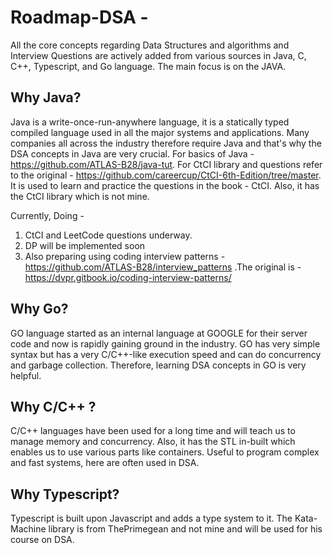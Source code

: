 # Roadmap-DSA - 
All the core concepts regarding Data Structures and algorithms and Interview Questions are actively added from various sources in Java, C, C++, Typescript, and Go language.
The main focus is on the JAVA.
## Why Java?
Java is a write-once-run-anywhere language, it is a statically typed compiled language used in all the major systems and applications.
Many companies all across the industry therefore require Java and that's why the DSA concepts in Java are very crucial.
For basics of Java - https://github.com/ATLAS-B28/java-tut.
For CtCI library and questions refer to the original - https://github.com/careercup/CtCI-6th-Edition/tree/master.
It is used to learn and practice the questions in the book - CtCI.
Also, it has the CtCI library which is not mine.

Currently, Doing -
1. CtCI and LeetCode questions underway.
2. DP will be implemented soon
3. Also preparing using coding interview patterns - https://github.com/ATLAS-B28/interview_patterns .The original is -https://dvpr.gitbook.io/coding-interview-patterns/

## Why Go?
GO language started as an internal language at GOOGLE for their server code and now is rapidly gaining ground in the industry. GO has very simple syntax but 
has a very C/C++-like execution speed and can do concurrency and garbage collection. Therefore, learning DSA concepts in GO is very helpful.

## Why C/C++ ?
C/C++ languages have been used for a long time and will teach us to manage memory and concurrency. Also, it has the STL in-built which enables us to use various parts like containers. Useful to program complex and fast systems, here are often used in DSA.

## Why Typescript? 
Typescript is built upon Javascript and adds a type system to it. 
The Kata-Machine library is from ThePrimegean and not mine and will be used for his course on DSA.
